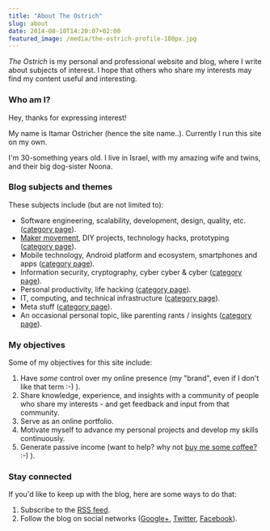 ```yaml
---
title: "About The Ostrich"
slug: about
date: 2014-08-10T14:20:07+02:00
featured_image: /media/the-ostrich-profile-180px.jpg
---
```


*The Ostrich* is my personal and professional website and blog, where I write about subjects of interest. I hope that others who share my interests may find my content useful and interesting.

### Who am I?

Hey, thanks for expressing interest!

My name is Itamar Ostricher (hence the site name..). Currently I run this site on my own.

I'm 30-something years old. I live in Israel, with my amazing wife and twins, and their big dog-sister Noona.

### Blog subjects and themes

These subjects include (but are not limited to):

- Software engineering, scalability, development, design, quality, etc. ([category page](/category/software-eng/)).
- [Maker movement](http://en.wikipedia.org/wiki/Maker_culture "Maker culture on WikiPedia"), DIY projects, technology hacks, prototyping ([category page](/category/make/)).
- Mobile technology, Android platform and ecosystem, smartphones and apps ([category page](/category/mobile/)).
- Information security, cryptography, cyber cyber & cyber ([category page](/category/infosec/)).
- Personal productivity, life hacking ([category page](/category/lifehacking/)).
- IT, computing, and technical infrastructure ([category page](/category/compute/)).
- Meta stuff ([category page](/category/meta/)).
- An occasional personal topic, like parenting rants / insights ([category page](/category/personal/)).

### My objectives

Some of my objectives for this site include:

1. Have *some* control over my online presence (my "brand", even if I don't like that term :-) ).
2. Share knowledge, experience, and insights with a community of people who share my interests - and get feedback and input from that community.
3. Serve as an online portfolio.
4. Motivate myself to advance my personal projects and develop my skills continuously.
5. Generate passive income (want to help? why not [buy me some coffee?](https://www.paypal.com/cgi-bin/webscr?cmd=_donations&business=AXPTQUWH26Y5A&lc=IL&item_name=ItamarO%20%40%20The%20Ostrich&item_number=itamaro%2ethe%2eostrich%C2%A4cy_code=USD&bn=PP%2dDonationsBF%3abtn_donateCC_LG%2egif%3aNonHosted) :-) ).

### Stay connected

If you'd like to keep up with the blog, here are some ways to do that:

1. Subscribe to the [RSS feed](/feed/).
2. Follow the blog on social networks ([Google+](https://plus.google.com/+OstricherIO), [Twitter](https://twitter.com/OstricherIO), [Facebook](https://www.facebook.com/Ostrich.IO)).
